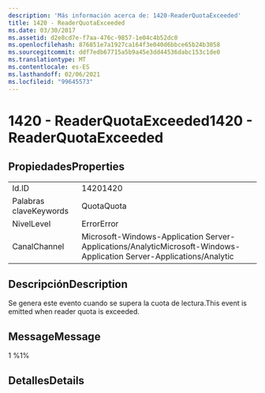 ```yaml
---
description: 'Más información acerca de: 1420-ReaderQuotaExceeded'
title: 1420 - ReaderQuotaExceeded
ms.date: 03/30/2017
ms.assetid: d2e8cd7e-f7aa-476c-9857-1e04c4b52dc0
ms.openlocfilehash: 876851e7a1927ca164f3e040d6bbce65b24b3058
ms.sourcegitcommit: ddf7edb67715a5b9a45e3dd44536dabc153c1de0
ms.translationtype: MT
ms.contentlocale: es-ES
ms.lasthandoff: 02/06/2021
ms.locfileid: "99645573"
---
```

# <a name="1420---readerquotaexceeded"></a><span data-ttu-id="18756-103">1420 - ReaderQuotaExceeded</span><span class="sxs-lookup"><span data-stu-id="18756-103">1420 - ReaderQuotaExceeded</span></span>

## <a name="properties"></a><span data-ttu-id="18756-104">Propiedades</span><span class="sxs-lookup"><span data-stu-id="18756-104">Properties</span></span>  
  
|||  
|-|-|  
|<span data-ttu-id="18756-105">Id.</span><span class="sxs-lookup"><span data-stu-id="18756-105">ID</span></span>|<span data-ttu-id="18756-106">1420</span><span class="sxs-lookup"><span data-stu-id="18756-106">1420</span></span>|  
|<span data-ttu-id="18756-107">Palabras clave</span><span class="sxs-lookup"><span data-stu-id="18756-107">Keywords</span></span>|<span data-ttu-id="18756-108">Quota</span><span class="sxs-lookup"><span data-stu-id="18756-108">Quota</span></span>|  
|<span data-ttu-id="18756-109">Nivel</span><span class="sxs-lookup"><span data-stu-id="18756-109">Level</span></span>|<span data-ttu-id="18756-110">Error</span><span class="sxs-lookup"><span data-stu-id="18756-110">Error</span></span>|  
|<span data-ttu-id="18756-111">Canal</span><span class="sxs-lookup"><span data-stu-id="18756-111">Channel</span></span>|<span data-ttu-id="18756-112">Microsoft-Windows-Application Server-Applications/Analytic</span><span class="sxs-lookup"><span data-stu-id="18756-112">Microsoft-Windows-Application Server-Applications/Analytic</span></span>|  
  
## <a name="description"></a><span data-ttu-id="18756-113">Descripción</span><span class="sxs-lookup"><span data-stu-id="18756-113">Description</span></span>  

 <span data-ttu-id="18756-114">Se genera este evento cuando se supera la cuota de lectura.</span><span class="sxs-lookup"><span data-stu-id="18756-114">This event is emitted when reader quota is exceeded.</span></span>  
  
## <a name="message"></a><span data-ttu-id="18756-115">Message</span><span class="sxs-lookup"><span data-stu-id="18756-115">Message</span></span>  

 <span data-ttu-id="18756-116">1 %</span><span class="sxs-lookup"><span data-stu-id="18756-116">1%</span></span>  
  
## <a name="details"></a><span data-ttu-id="18756-117">Detalles</span><span class="sxs-lookup"><span data-stu-id="18756-117">Details</span></span>
